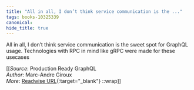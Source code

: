 ```yaml
---
title: "All in all, I don’t think service communication is the ..."
tags: books-10325339
canonical: 
hide_title: true
---
```


All in all, I don’t think service communication is the sweet spot for GraphQL usage. Technologies with RPC in mind like gRPC were made for these usecases


[[_Source_: Production Ready GraphQL<br>
_Author_: Marc-Andre Giroux<br>
_More_: [Readwise URL](https://readwise.io/open/210672392){:target="_blank"}
::wrap]]